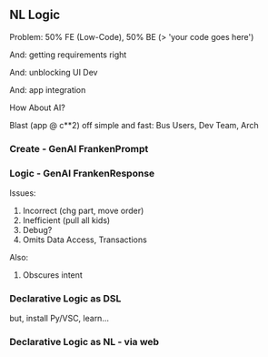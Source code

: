 ## NL Logic

Problem: 50% FE (Low-Code), 50% BE (> 'your code goes here')

And: getting requirements right

And: unblocking UI Dev

And: app integration

How About AI?

Blast (app @ c**2) off simple and fast: Bus Users, Dev Team, Arch

### Create - GenAI FrankenPrompt

### Logic - GenAI FrankenResponse

Issues:

1. Incorrect (chg part, move order)
2. Inefficient (pull all kids)
3. Debug?
4. Omits Data Access, Transactions

Also:

1. Obscures intent


### Declarative Logic as DSL

but, install Py/VSC, learn...

### Declarative Logic as NL - via web